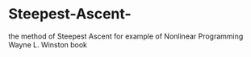 # Steepest-Ascent-
 the method of Steepest Ascent for example of Nonlinear Programming Wayne L. Winston book
